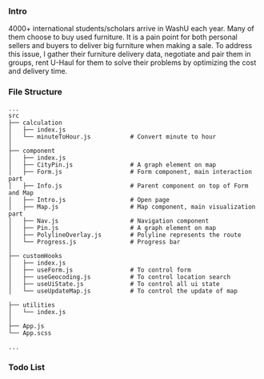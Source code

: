 ### Intro

4000+ international students/scholars arrive in WashU each year. Many of them choose to buy used furniture. It is a pain point for both personal sellers and buyers to deliver big furniture when making a sale. To address this issue, I gather their furniture delivery data, negotiate and pair them in groups, rent U-Haul for them to solve their problems by optimizing the cost and delivery time.

### File Structure

```
...
src
├── calculation
│   ├── index.js
│   └── minuteToHour.js           # Convert minute to hour
│
├── component
│   ├── index.js
│   ├── CityPin.js                # A graph element on map
│   ├── Form.js                   # Form component, main interaction part
│   ├── Info.js                   # Parent component on top of Form and Map
│   ├── Intro.js                  # Open page
│   ├── Map.js                    # Map component, main visualization part
│   ├── Nav.js                    # Navigation component
│   ├── Pin.js                    # A graph element on map
│   ├── PolylineOverlay.js        # Polyline represents the route
│   └── Progress.js               # Progress bar
│
├── customHooks
│   ├── index.js
│   ├── useForm.js                # To control form
│   ├── useGeocoding.js           # To control location search
│   ├── useUiState.js             # To control all ui state
│   └── useUpdateMap.js           # To control the update of map

├── utilities
│   └── index.js
│
├── App.js
└── App.scss

...
```

### Todo List
